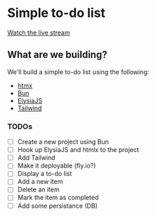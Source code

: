 # Simple to-do list

[Watch the live stream](https://www.youtube.com/watch?v=GifUmXEeB3Y)

## What are we building?

We'll build a simple to-do list using the following:

- [htmx](https://htmx.org/)
- [Bun](https://bun.sh/)
- [ElysiaJS](https://elysiajs.com/)
- [Tailwind](https://tailwindcss.com/)

### TODOs

- [ ] Create a new project using Bun
- [ ] Hook up ElysiaJS and htmlx to the project
- [ ] Add Tailwind
- [ ] Make it deployable (fly.io?)
- [ ] Display a to-do list
- [ ] Add a new item
- [ ] Delete an item
- [ ] Mark the item as completed
- [ ] Add some persistance (DB)
